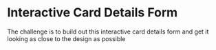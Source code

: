 # Interactive Card Details Form
 The challenge is to build out this interactive card details form and get it looking as close to the design as possible
